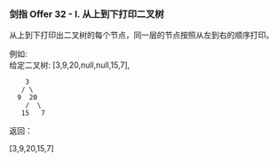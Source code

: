 ### 剑指 Offer 32 - I. 从上到下打印二叉树
从上到下打印出二叉树的每个节点，同一层的节点按照从左到右的顺序打印。

例如:  
给定二叉树: [3,9,20,null,null,15,7],

```aidl
    3
   / \
  9  20
    /  \
   15   7
``` 
返回：

[3,9,20,15,7]